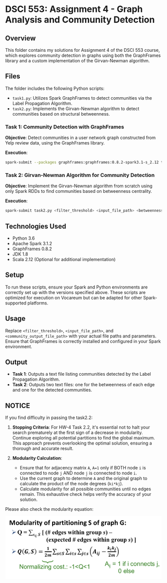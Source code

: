 
# DSCI 553: Assignment 4 - Graph Analysis and Community Detection

## Overview

This folder contains my solutions for Assignment 4 of the DSCI 553 course, which explores community detection in graphs using both the GraphFrames library and a custom implementation of the Girvan-Newman algorithm.

## Files

The folder includes the following Python scripts:

- `task1.py`: Utilizes Spark GraphFrames to detect communities via the Label Propagation Algorithm.
- `task2.py`: Implements the Girvan-Newman algorithm to detect communities based on structural betweenness.

### Task 1: Community Detection with GraphFrames

**Objective**: Detect communities in a user network graph constructed from Yelp review data, using the GraphFrames library.

**Execution**:

```bash
spark-submit --packages graphframes:graphframes:0.8.2-spark3.1-s_2.12 task1.py <filter_threshold> <input_file_path> <community_output_file_path>
```

### Task 2: Girvan-Newman Algorithm for Community Detection

**Objective**: Implement the Girvan-Newman algorithm from scratch using only Spark RDDs to find communities based on betweenness centrality.

**Execution**:

```bash
spark-submit task2.py <filter_threshold> <input_file_path> <betweenness_output_file_path> <community_output_file_path>
```

## Technologies Used

- Python 3.6
- Apache Spark 3.1.2
- GraphFrames 0.8.2
- JDK 1.8
- Scala 2.12 (Optional for additional implementation)

## Setup

To run these scripts, ensure your Spark and Python environments are correctly set up with the versions specified above. These scripts are optimized for execution on Vocareum but can be adapted for other Spark-supported platforms.

## Usage

Replace `<filter_threshold>`, `<input_file_path>`, and `<community_output_file_path>` with your actual file paths and parameters. Ensure that GraphFrames is correctly installed and configured in your Spark environment.

## Output

- **Task 1**: Outputs a text file listing communities detected by the Label Propagation Algorithm.
- **Task 2**: Outputs two text files: one for the betweenness of each edge and one for the detected communities.

## NOTICE

If you find difficulty in passing the task2.2:

1. **Stopping Criteria**: For HW-4 Task 2.2, it's essential not to halt your search prematurely at the first sign of a decrease in modularity. Continue exploring all potential partitions to find the global maximum. This approach prevents overlooking the optimal solution, ensuring a thorough and accurate result.

2. **Modularity Calculation**:
   - Ensure that for adjacency matrix `A`, `A=1` only if BOTH node `i` is connected to node `j` AND node `j` is connected to node `i`.
   - Use the current graph to determine `A` and the original graph to calculate the product of the node degrees (`ki*kj`).
   - Calculate modularity for all possible communities until no edges remain. This exhaustive check helps verify the accuracy of your solution.

Please also check the modularity equation:

![alt text](image.png)
